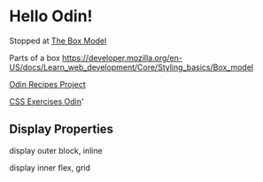 # Hello Odin! 

Stopped at [The Box Model](https://www.theodinproject.com/lessons/foundations-the-box-model#lesson-overview)

Parts of a box
https://developer.mozilla.org/en-US/docs/Learn_web_development/Core/Styling_basics/Box_model

[Odin Recipes Project](https://github.com/AntonioMarcel/odin-recipes)

[CSS Exercises Odin](https://github.com/AntonioMarcel/css-exercises-odin)'

## Display Properties
display outer
block, inline

display inner
flex, grid